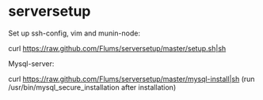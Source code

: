serversetup
===========

Set up ssh-config, vim and munin-node:

curl https://raw.github.com/Flums/serversetup/master/setup.sh|sh


Mysql-server:

curl https://raw.github.com/Flums/serversetup/master/mysql-install|sh
(run /usr/bin/mysql_secure_installation after installation)
